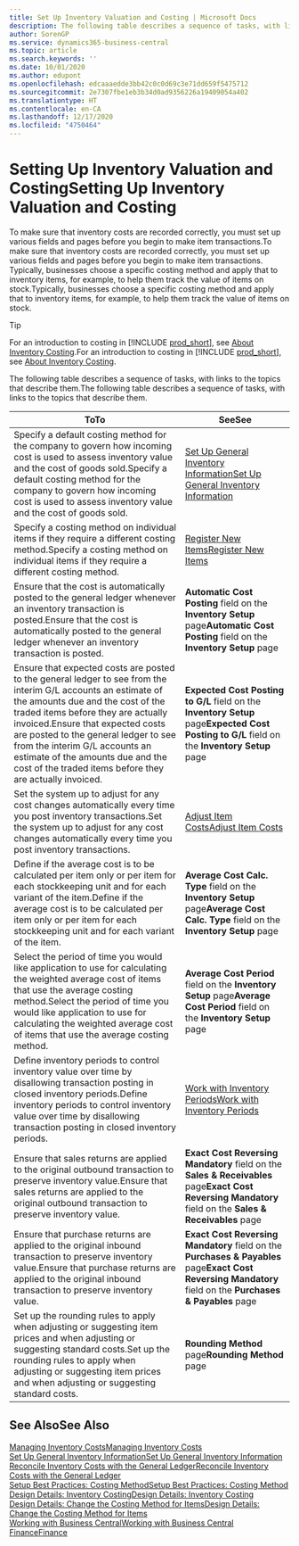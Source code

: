 ```yaml
---
title: Set Up Inventory Valuation and Costing | Microsoft Docs
description: The following table describes a sequence of tasks, with links to the topics that describe them.
author: SorenGP
ms.service: dynamics365-business-central
ms.topic: article
ms.search.keywords: ''
ms.date: 10/01/2020
ms.author: edupont
ms.openlocfilehash: edcaaaedde3bb42c0c0d69c3e71dd659f5475712
ms.sourcegitcommit: 2e7307fbe1eb3b34d0ad9356226a19409054a402
ms.translationtype: HT
ms.contentlocale: en-CA
ms.lasthandoff: 12/17/2020
ms.locfileid: "4750464"
---
```

# <a name="setting-up-inventory-valuation-and-costing"></a><span data-ttu-id="4a570-103">Setting Up Inventory Valuation and Costing</span><span class="sxs-lookup"><span data-stu-id="4a570-103">Setting Up Inventory Valuation and Costing</span></span>

<span data-ttu-id="4a570-104">To make sure that inventory costs are recorded correctly, you must set up various fields and pages before you begin to make item transactions.</span><span class="sxs-lookup"><span data-stu-id="4a570-104">To make sure that inventory costs are recorded correctly, you must set up various fields and pages before you begin to make item transactions.</span></span> <span data-ttu-id="4a570-105">Typically, businesses choose a specific costing method and apply that to inventory items, for example, to help them track the value of items on stock.</span><span class="sxs-lookup"><span data-stu-id="4a570-105">Typically, businesses choose a specific costing method and apply that to inventory items, for example, to help them track the value of items on stock.</span></span>  

> [!TIP]
> <span data-ttu-id="4a570-106">For an introduction to costing in [!INCLUDE [prod_short](includes/prod_short.md)], see [About Inventory Costing](finance-learn-about-costing.md).</span><span class="sxs-lookup"><span data-stu-id="4a570-106">For an introduction to costing in [!INCLUDE [prod_short](includes/prod_short.md)], see [About Inventory Costing](finance-learn-about-costing.md).</span></span>

<span data-ttu-id="4a570-107">The following table describes a sequence of tasks, with links to the topics that describe them.</span><span class="sxs-lookup"><span data-stu-id="4a570-107">The following table describes a sequence of tasks, with links to the topics that describe them.</span></span>

|<span data-ttu-id="4a570-108">**To**</span><span class="sxs-lookup"><span data-stu-id="4a570-108">**To**</span></span>|<span data-ttu-id="4a570-109">**See**</span><span class="sxs-lookup"><span data-stu-id="4a570-109">**See**</span></span>|  
|------------|-------------|
|<span data-ttu-id="4a570-110">Specify a default costing method for the company to govern how incoming cost is used to assess inventory value and the cost of goods sold.</span><span class="sxs-lookup"><span data-stu-id="4a570-110">Specify a default costing method for the company to govern how incoming cost is used to assess inventory value and the cost of goods sold.</span></span>|[<span data-ttu-id="4a570-111">Set Up General Inventory Information</span><span class="sxs-lookup"><span data-stu-id="4a570-111">Set Up General Inventory Information</span></span>](inventory-how-setup-general.md)|  
|<span data-ttu-id="4a570-112">Specify a costing method on individual items if they require a different costing method.</span><span class="sxs-lookup"><span data-stu-id="4a570-112">Specify a costing method on individual items if they require a different costing method.</span></span>|[<span data-ttu-id="4a570-113">Register New Items</span><span class="sxs-lookup"><span data-stu-id="4a570-113">Register New Items</span></span>](inventory-how-register-new-items.md)|  
|<span data-ttu-id="4a570-114">Ensure that the cost is automatically posted to the general ledger whenever an inventory transaction is posted.</span><span class="sxs-lookup"><span data-stu-id="4a570-114">Ensure that the cost is automatically posted to the general ledger whenever an inventory transaction is posted.</span></span>|<span data-ttu-id="4a570-115">**Automatic Cost Posting** field on the **Inventory Setup** page</span><span class="sxs-lookup"><span data-stu-id="4a570-115">**Automatic Cost Posting** field on the **Inventory Setup** page</span></span>|  
|<span data-ttu-id="4a570-116">Ensure that expected costs are posted to the general ledger to see from the interim G/L accounts an estimate of the amounts due and the cost of the traded items before they are actually invoiced.</span><span class="sxs-lookup"><span data-stu-id="4a570-116">Ensure that expected costs are posted to the general ledger to see from the interim G/L accounts an estimate of the amounts due and the cost of the traded items before they are actually invoiced.</span></span>|<span data-ttu-id="4a570-117">**Expected Cost Posting to G/L** field on the **Inventory Setup** page</span><span class="sxs-lookup"><span data-stu-id="4a570-117">**Expected Cost Posting to G/L** field on the **Inventory Setup** page</span></span>|  
|<span data-ttu-id="4a570-118">Set the system up to adjust for any cost changes automatically every time you post inventory transactions.</span><span class="sxs-lookup"><span data-stu-id="4a570-118">Set the system up to adjust for any cost changes automatically every time you post inventory transactions.</span></span>|[<span data-ttu-id="4a570-119">Adjust Item Costs</span><span class="sxs-lookup"><span data-stu-id="4a570-119">Adjust Item Costs</span></span>](inventory-how-adjust-item-costs.md)|  
|<span data-ttu-id="4a570-120">Define if the average cost is to be calculated per item only or per item for each stockkeeping unit and for each variant of the item.</span><span class="sxs-lookup"><span data-stu-id="4a570-120">Define if the average cost is to be calculated per item only or per item for each stockkeeping unit and for each variant of the item.</span></span>|<span data-ttu-id="4a570-121">**Average Cost Calc. Type** field on the **Inventory Setup** page</span><span class="sxs-lookup"><span data-stu-id="4a570-121">**Average Cost Calc. Type** field on the **Inventory Setup** page</span></span>|  
|<span data-ttu-id="4a570-122">Select the period of time you would like application to use for calculating the weighted average cost of items that use the average costing method.</span><span class="sxs-lookup"><span data-stu-id="4a570-122">Select the period of time you would like application to use for calculating the weighted average cost of items that use the average costing method.</span></span>|<span data-ttu-id="4a570-123">**Average Cost Period** field on the **Inventory Setup** page</span><span class="sxs-lookup"><span data-stu-id="4a570-123">**Average Cost Period** field on the **Inventory Setup** page</span></span>|  
|<span data-ttu-id="4a570-124">Define inventory periods to control inventory value over time by disallowing transaction posting in closed inventory periods.</span><span class="sxs-lookup"><span data-stu-id="4a570-124">Define inventory periods to control inventory value over time by disallowing transaction posting in closed inventory periods.</span></span>|[<span data-ttu-id="4a570-125">Work with Inventory Periods</span><span class="sxs-lookup"><span data-stu-id="4a570-125">Work with Inventory Periods</span></span>](finance-how-to-work-with-inventory-periods.md)|  
|<span data-ttu-id="4a570-126">Ensure that sales returns are applied to the original outbound transaction to preserve inventory value.</span><span class="sxs-lookup"><span data-stu-id="4a570-126">Ensure that sales returns are applied to the original outbound transaction to preserve inventory value.</span></span>|<span data-ttu-id="4a570-127">**Exact Cost Reversing Mandatory** field on the **Sales & Receivables** page</span><span class="sxs-lookup"><span data-stu-id="4a570-127">**Exact Cost Reversing Mandatory** field on the **Sales & Receivables** page</span></span>|  
|<span data-ttu-id="4a570-128">Ensure that purchase returns are applied to the original inbound transaction to preserve inventory value.</span><span class="sxs-lookup"><span data-stu-id="4a570-128">Ensure that purchase returns are applied to the original inbound transaction to preserve inventory value.</span></span>|<span data-ttu-id="4a570-129">**Exact Cost Reversing Mandatory** field on the **Purchases & Payables** page</span><span class="sxs-lookup"><span data-stu-id="4a570-129">**Exact Cost Reversing Mandatory** field on the **Purchases & Payables** page</span></span>|
|<span data-ttu-id="4a570-130">Set up the rounding rules to apply when adjusting or suggesting item prices and when adjusting or suggesting standard costs.</span><span class="sxs-lookup"><span data-stu-id="4a570-130">Set up the rounding rules to apply when adjusting or suggesting item prices and when adjusting or suggesting standard costs.</span></span>|<span data-ttu-id="4a570-131">**Rounding Method** page</span><span class="sxs-lookup"><span data-stu-id="4a570-131">**Rounding Method** page</span></span>|  

## <a name="see-also"></a><span data-ttu-id="4a570-132">See Also</span><span class="sxs-lookup"><span data-stu-id="4a570-132">See Also</span></span>

[<span data-ttu-id="4a570-133">Managing Inventory Costs</span><span class="sxs-lookup"><span data-stu-id="4a570-133">Managing Inventory Costs</span></span>](finance-manage-inventory-costs.md)  
[<span data-ttu-id="4a570-134">Set Up General Inventory Information</span><span class="sxs-lookup"><span data-stu-id="4a570-134">Set Up General Inventory Information</span></span>](inventory-how-setup-general.md)  
[<span data-ttu-id="4a570-135">Reconcile Inventory Costs with the General Ledger</span><span class="sxs-lookup"><span data-stu-id="4a570-135">Reconcile Inventory Costs with the General Ledger</span></span>](finance-how-to-post-inventory-costs-to-the-general-ledger.md)  
[<span data-ttu-id="4a570-136">Setup Best Practices: Costing Method</span><span class="sxs-lookup"><span data-stu-id="4a570-136">Setup Best Practices: Costing Method</span></span>](setup-best-practices-costing-method.md)  
[<span data-ttu-id="4a570-137">Design Details: Inventory Costing</span><span class="sxs-lookup"><span data-stu-id="4a570-137">Design Details: Inventory Costing</span></span>](design-details-inventory-costing.md)  
[<span data-ttu-id="4a570-138">Design Details: Change the Costing Method for Items</span><span class="sxs-lookup"><span data-stu-id="4a570-138">Design Details: Change the Costing Method for Items</span></span>](design-details-changing-costing-methods.md)  
[<span data-ttu-id="4a570-139">Working with Business Central</span><span class="sxs-lookup"><span data-stu-id="4a570-139">Working with Business Central</span></span>](ui-work-product.md)  
[<span data-ttu-id="4a570-140">Finance</span><span class="sxs-lookup"><span data-stu-id="4a570-140">Finance</span></span>](finance.md)  

